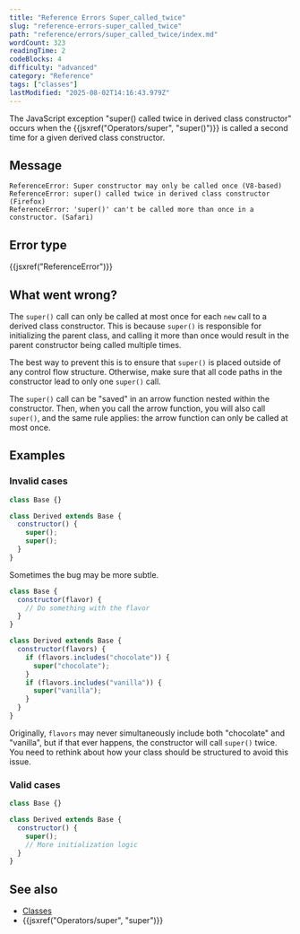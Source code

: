 ```yaml
---
title: "Reference Errors Super_called_twice"
slug: "reference-errors-super_called_twice"
path: "reference/errors/super_called_twice/index.md"
wordCount: 323
readingTime: 2
codeBlocks: 4
difficulty: "advanced"
category: "Reference"
tags: ["classes"]
lastModified: "2025-08-02T14:16:43.979Z"
---
```



The JavaScript exception "super() called twice in derived class constructor" occurs when the {{jsxref("Operators/super", "super()")}} is called a second time for a given derived class constructor.

## Message

```plain
ReferenceError: Super constructor may only be called once (V8-based)
ReferenceError: super() called twice in derived class constructor (Firefox)
ReferenceError: 'super()' can't be called more than once in a constructor. (Safari)
```

## Error type

{{jsxref("ReferenceError")}}

## What went wrong?

The `super()` call can only be called at most once for each `new` call to a derived class constructor. This is because `super()` is responsible for initializing the parent class, and calling it more than once would result in the parent constructor being called multiple times.

The best way to prevent this is to ensure that `super()` is placed outside of any control flow structure. Otherwise, make sure that all code paths in the constructor lead to only one `super()` call.

The `super()` call can be "saved" in an arrow function nested within the constructor. Then, when you call the arrow function, you will also call `super()`, and the same rule applies: the arrow function can only be called at most once.

## Examples

### Invalid cases

```js example-bad
class Base {}

class Derived extends Base {
  constructor() {
    super();
    super();
  }
}
```

Sometimes the bug may be more subtle.

```js example-bad
class Base {
  constructor(flavor) {
    // Do something with the flavor
  }
}

class Derived extends Base {
  constructor(flavors) {
    if (flavors.includes("chocolate")) {
      super("chocolate");
    }
    if (flavors.includes("vanilla")) {
      super("vanilla");
    }
  }
}
```

Originally, `flavors` may never simultaneously include both "chocolate" and "vanilla", but if that ever happens, the constructor will call `super()` twice. You need to rethink about how your class should be structured to avoid this issue.

### Valid cases

```js example-good
class Base {}

class Derived extends Base {
  constructor() {
    super();
    // More initialization logic
  }
}
```

## See also

- [Classes](/en-US/docs/Web/JavaScript/Reference/Classes)
- {{jsxref("Operators/super", "super")}}
